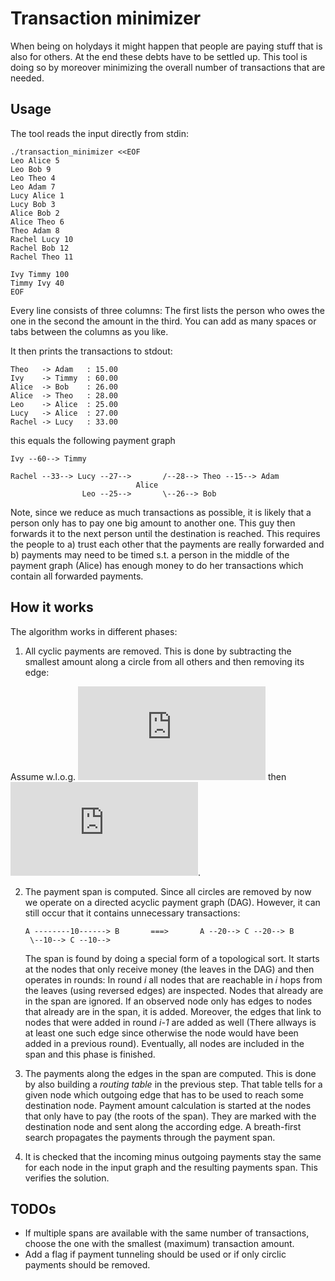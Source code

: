 Transaction minimizer
=====================

When being on holydays it might happen that people are paying stuff that is also
for others. At the end these debts have to be settled up. This tool is doing so
by moreover minimizing the overall number of transactions that are needed.

Usage
-----

The tool reads the input directly from stdin:

```shell
./transaction_minimizer <<EOF
Leo Alice 5
Leo Bob 9
Leo Theo 4
Leo Adam 7
Lucy Alice 1
Lucy Bob 3
Alice Bob 2
Alice Theo 6
Theo Adam 8
Rachel Lucy 10
Rachel Bob 12
Rachel Theo 11

Ivy Timmy 100
Timmy Ivy 40
EOF
```

Every line consists of three columns: The first lists the person who owes the
one in the second the amount in the third. You can add as many spaces or tabs
between the columns as you like.

It then prints the transactions to stdout:

```shell
Theo   -> Adam   : 15.00
Ivy    -> Timmy  : 60.00
Alice  -> Bob    : 26.00
Alice  -> Theo   : 28.00
Leo    -> Alice  : 25.00
Lucy   -> Alice  : 27.00
Rachel -> Lucy   : 33.00
```
this equals the following payment graph
```shell
Ivy --60--> Timmy

Rachel --33--> Lucy --27-->       /--28--> Theo --15--> Adam
                            Alice
                Leo --25-->       \--26--> Bob
```

Note, since we reduce as much transactions as possible, it is likely that a
 person only has to pay one big amount to another one. This guy then forwards it
to the next person until the destination is reached. This requires the people to
a) trust each other that the payments are really forwarded and b) payments may
need to be timed s.t. a person in the middle of the payment graph (Alice) has
enough money to do her transactions which contain all forwarded payments.

How it works
------------
The algorithm works in different phases:

1. All cyclic payments are removed. This is done by subtracting the smallest
   amount along a circle from all others and then removing its edge:

  Assume w.l.o.g. ![equation](http://www.sciweavers.org/tex2img.php?eq=p_n%20%3D%20%5Cmin_%7Bi%3D%5C%7B1..n%5C%7D%7D%28p_i%29&bc=Transparent&fc=Black&im=gif&fs=12&ff=arev&edit=0)
  then ![equation](http://www.sciweavers.org/tex2img.php?eq=A_1%20%5Coverset%7Bp_1%7D%7B%5Clongrightarrow%7D%20A_2%20%5Coverset%7Bp_2%7D%7B%5Clongrightarrow%7D%20%5Cdots%20%5Coverset%7Bp_%7Bn-1%7D%7D%7B%5Clongrightarrow%7D%20A_n%20%5Coverset%7Bp_n%7D%7B%5Clongrightarrow%7D%20A_1%20%5CLongrightarrow%20A_1%20%5Coverset%7Bp_1%20-%20p_n%7D%7B%5Clongrightarrow%7D%20A_2%20%5Coverset%7Bp_2%20-%20p_n%7D%7B%5Clongrightarrow%7D%20%5Cdots%20%5Coverset%7Bp_%7Bn-1%7D%20-%20p_n%7D%7B%5Clongrightarrow%7D%20A_n&bc=Transparent&fc=Black&im=gif&fs=12&ff=arev&edit=0). 

2. The payment span is computed. Since all circles are removed by now we operate
   on a directed acyclic payment graph (DAG). However, it can still occur that
   it contains unnecessary transactions:
   ```
   A --------10------> B       ===>       A --20--> C --20--> B
    \--10--> C --10-->
   ```
   The span is found by doing a special form of a topological sort. It starts at
   the nodes that only receive money (the leaves in the DAG) and then operates
   in rounds: In round *i* all nodes that are reachable in *i* hops from the
   leaves (using reversed edges) are inspected. Nodes that already are in the
   span are ignored. If an observed node only has edges to nodes that already
   are in the span, it is added. Moreover, the edges that link to nodes that
   were added in round *i-1* are added as well (There allways is at least one
   such edge since otherwise the node would have been added in a previous round).
   Eventually, all nodes are included in the span and this phase is finished.

3. The payments along the edges in the span are computed. This is done by also
   building a *routing table* in the previous step. That table tells for a given
   node which outgoing edge that has to be used to reach some destination node.
   Payment amount calculation is started at the nodes that only have to pay (the
   roots of the span). They are marked with the destination node and sent along
   the according edge. A breath-first search propagates the payments through the
   payment span.

4. It is checked that the incoming minus outgoing payments stay the same for
   each node in the input graph and the resulting payments span. This verifies
   the solution.

TODOs
-----
- If multiple spans are available with the same number of transactions, choose
  the one with the smallest (maximum) transaction amount.
- Add a flag if payment tunneling should be used or if only circlic payments
  should be removed.
